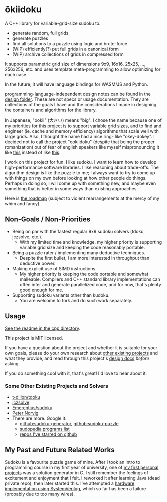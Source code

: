 # ōkiidoku

A C++ library for variable-grid-size sudoku to:

- generate random, full grids
- generate puzzles
- find all solutions to a puzzle using logic and brute-force
- (WIP) efficiently(?) put full grids in a canonical form
- (WIP) archive collections of grids in compressed form

It supports parametric grid size of dimensions 9x9, 16x16, 25x25, ..., 256x256, etc. and uses template meta-programming to allow optimizing for each case.

In the future, it will have language bindings for WASM/JS and Python.

programming-language-independent design notes can be found in the [design folder](./writings/design/). These are not specs or usage documentation. They are collections of the goals I have and the considerations I made in designing the containers and algorithms for the library.

In Japanese, "ookii" (大きい) means "big". I chose the name because one of my priorities for this project is to support variable grid sizes, and to find and engineer (ie. cache and memory efficiency) algorithms that scale well with large grids. Also, I thought the name had a nice ring- like "okey-dokey". I decided not to call the project "ookiidoku" (despite that being the proper romanization) out of fear of english speakers like myself mispronouncing it like [this](https://en.wikipedia.org/wiki/Close_back_rounded_vowel) instead of like [this](https://en.wikipedia.org/wiki/Mid_back_rounded_vowel).

I work on this project for fun. I like sudoku. I want to learn how to develop high-performance software libraries. I like reasoning about trade-offs. The algorithm design is like the puzzle to me; I always want to try to come up with things on my own before looking at how other people do things. Perhaps in doing so, I will come up with something new, and maybe even something that is better in some ways than existing approaches.

Here is [the roadmap](./cpp/TODO.md) (subject to violent rearrangements at the mercy of my whim and fancy).

## Non-Goals / Non-Priorities

- Being on par with the fastest regular 9x9 sudoku solvers (tdoku, jczsolve, etc.).
  - With my limited time and knowledge, my higher priority is supporting variable grid size and keeping the code reasonably portable.
- Being a puzzle rater / implementing many deductive techniques.
  - Despite the first bullet, I am more interested in throughput than deductive power.
- Making explicit use of SIMD instructions.
  - My higher priority is keeping the code portable and somewhat malleable. Compilers and C++ standard library implementations can often infer and generate parallelized code, and for now, that's plenty good enough for me.
- Supporting sudoku variants other than kudoku.
  - You are welcome to fork and do such work separately.

## Usage

[See the readme in the cpp directory](./cpp/readme.md).

This project is MIT licensed.

If you have a question about the project and whether it is suitable for your own goals, please do your own research about [other existing projects](#other-existing-projects-and-solvers) and what they provide, and read through this project's [design docs](./writings/design/) _before_ asking.

If you do something cool with it, that's great! I'd love to hear about it.

### Some Other Existing Projects and Solvers

- [t-dillon/tdoku](https://t-dillon.github.io/tdoku/)
- [jczsolve](http://forum.enjoysudoku.com/3-77us-solver-2-8g-cpu-testcase-17sodoku-t30470-210.html#p249309)
- [Emerentius/sudoku](https://github.com/Emerentius/sudoku)
- [Peter Norvig](https://norvig.com/sudoku.html)
- There are more. Google it.
  - [github:sudoku-generator](https://github.com/topics/sudoku-generator), [github:sudoku-puzzle](https://github.com/topics/sudoku-puzzle)
  - [sudopedia programs list](http://sudopedia.enjoysudoku.com/Sudoku_Programs.html)
  - [repos I've starred on github](https://github.com/stars/david-fong/lists/sudoku)

## My Past and Future Related Works

Sudoku is a favourite puzzle game of mine. After I took an intro to programming course in my first year of university, one of [my first personal projects](https://github.com/david-fong/my-first-projects) was a solution generator in C. I still remember the feelings of excitement and enjoyment that I felt. I reworked it after learning Java (dead private repo), then later started this. I've attempted a [hardware implementation using SystemVerilog](https://github.com/david-fong/Sudoku-SV), which so far has been a failure (probably due to too many wires).
